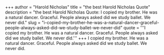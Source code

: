 +++
author = "Harold Nicholas"
title = "the best Harold Nicholas Quote"
description = "the best Harold Nicholas Quote: I copied my brother. He was a natural dancer. Graceful. People always asked did we study ballet. We never did."
slug = "i-copied-my-brother-he-was-a-natural-dancer-graceful-people-always-asked-did-we-study-ballet-we-never-did"
quote = '''I copied my brother. He was a natural dancer. Graceful. People always asked did we study ballet. We never did.'''
+++
I copied my brother. He was a natural dancer. Graceful. People always asked did we study ballet. We never did.
